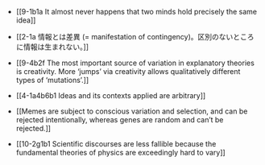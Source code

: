- [[9-1b1a It almost never happens that two minds hold precisely the same idea]]

- [[2-1a 情報とは差異 (= manifestation of contingency)。区別のないところに情報は生まれない。]]
- [[9-4b2f The most important source of variation in explanatory theories is creativity. More ‘jumps’ via creativity allows qualitatively different types of ‘mutations’.]]
- [[4-1a4b6b1 Ideas and its contexts applied are arbitrary]]
- [[Memes are subject to conscious variation and selection, and can be rejected intentionally, whereas genes are random and can’t be rejected.]]
- [[10-2g1b1 Scientific discourses are less fallible because the fundamental theories of physics are exceedingly hard to vary]]
